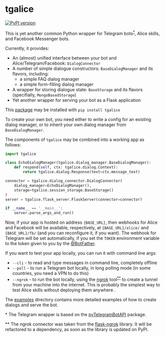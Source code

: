 # tgalice
[![PyPI version](https://badge.fury.io/py/tgalice.svg)](https://badge.fury.io/py/tgalice)

This is yet another common Python wrapper for Telegram bots<sup>[*](#footnote1)</sup>, Alice skills, 
and Facebook Messenger bots.

Currently, it provides:
- An (almost) unified interface between your bot and Alice/Telegram/Facebook: `DialogConnector`
- A number of simple dialogue constructors: `BaseDialogManager` and its flavors, including:
    - a simple FAQ dialog manager
    - a simple form-filling dialog manager
- A wrapper for storing dialogue state: `BaseStorage` and its flavors (specifially, `MongoBasedStorage`)
- Yet another wrapper for serving your bot as a Flask application

This [package](https://pypi.org/project/tgalice/) may be installed with `pip install tgalice`

To create your own bot, you need either to write a config for an existing dialog manager, 
or to inherit your own dialog manager from `BaseDialogManager`. 

The components of `tgalice` may be combined into a working app as follows:
```python
import tgalice

class EchoDialogManager(tgalice.dialog_manager.BaseDialogManager):
    def respond(self, ctx: tgalice.dialog.Context):
        return tgalice.dialog.Response(text=ctx.message_text)

connector = tgalice.dialog_connector.DialogConnector(
    dialog_manager=EchoDialogManager(), 
    storage=tgalice.session_storage.BaseStorage()
)
server = tgalice.flask_server.FlaskServer(connector=connector)

if __name__ == '__main__':
    server.parse_args_and_run()
```
Now, if your app is hosted on address `{BASE_URL}`, then webhooks for Alice and Facebook will be available, 
respectively, at `{BASE_URL}/alice/` and `{BASE_URL}/fb/` (and you can reconfigure it, if you want). 
The webhook for Telegram will be set automatically, if you set the `TOKEN` environment variable to the token 
given to you by the [@BotFather](https://t.me/BotFather).

If you want to test your app locally, you can run it with command line args:
* `--cli` - to read and type messages in command line, completely offline
* `--poll` - to run a Telegram bot locally, in long polling mode (in some countries, you need a VPN to do this)
* `--ngrok` - to run the bot locally, using the [ngrok](https://ngrok.com/) tool<sup>[**](#footnote2)</sup> 
to create a tunnel from your machine into the internet. This is probably the simplest way to test Alice skills 
without deploying them anywhere .

The [examples](https://github.com/avidale/tgalice/tree/master/example) directory contains more detailed examples 
of how to create dialogs and serve the bot. 

<a id="footnote1">*</a> The Telegram wrapper is based on the 
[pyTelegramBotAPI](https://github.com/eternnoir/pyTelegramBotAPI) package.

<a id="footnote2">**</a> The ngrok connector was taken from the
[flask-ngrok](https://github.com/gstaff/flask-ngrok) library. It will be refactored to a dependency, 
as soon as the library is updated on PyPI.
